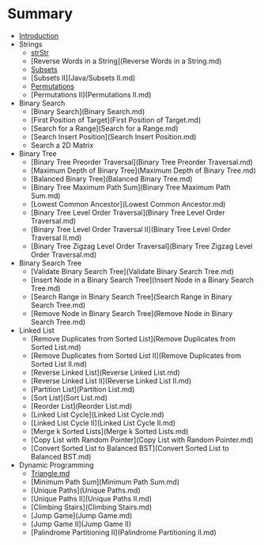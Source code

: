 # Summary

* [Introduction](README.md)
* Strings
   * [strStr](Java/strStr.md)
   * [Reverse Words in a String](Reverse Words in a String.md)
   * [Subsets](Java/Subsets.md)
   * [Subsets II](Java/Subsets II.md)
   * [Permutations](Permutations.md)
   * [Permutations II](Permutations II.md)
* Binary Search
   * [Binary Search](Binary Search.md)
   * [First Position of Target](First Position of Target.md)
   * [Search for a Range](Search for a Range.md)
   * [Search Insert Position](Search Insert Position.md)
   * Search a 2D Matrix
* Binary Tree
   * [Binary Tree Preorder Traversal](Binary Tree Preorder Traversal.md)
   * [Maximum Depth of Binary Tree](Maximum Depth of Binary Tree.md)
   * [Balanced Binary Tree](Balanced Binary Tree.md)
   * [Binary Tree Maximum Path Sum](Binary Tree Maximum Path Sum.md)
   * [Lowest Common Ancestor](Lowest Common Ancestor.md)
   * [Binary Tree Level Order Traversal](Binary Tree Level Order Traversal.md)
   * [Binary Tree Level Order Traversal II](Binary Tree Level Order Traversal II.md)
   * [Binary Tree Zigzag Level Order Traversal](Binary Tree Zigzag Level Order Traversal.md)
* Binary Search Tree
   * [Validate Binary Search Tree](Validate Binary Search Tree.md)
   * [Insert Node in a Binary Search Tree](Insert Node in a Binary Search Tree.md)
   * [Search Range in Binary Search Tree](Search Range in Binary Search Tree.md)
   * [Remove Node in Binary Search Tree](Remove Node in Binary Search Tree.md)
* Linked List
   * [Remove Duplicates from Sorted List](Remove Duplicates from Sorted List.md)
   * [Remove Duplicates from Sorted List II](Remove Duplicates from Sorted List II.md)
   * [Reverse Linked List](Reverse Linked List.md)
   * [Reverse Linked List II](Reverse Linked List II.md)
   * [Partition List](Partition List.md)
   * [Sort List](Sort List.md)
   * [Reorder List](Reorder List.md)
   * [Linked List Cycle](Linked List Cycle.md)
   * [Linked List Cycle II](Linked List Cycle II.md)
   * [Merge k Sorted Lists](Merge k Sorted Lists.md)
   * [Copy List with Random Pointer](Copy List with Random Pointer.md)
   * [Convert Sorted List to Balanced BST](Convert Sorted List to Balanced BST.md)
* Dynamic Programming
   * [Triangle.md](Triangle.md)
   * [Minimum Path Sum](Minimum Path Sum.md)
   * [Unique Paths](Unique Paths.md)
   * [Unique Paths II](Unique Paths II.md)
   * [Climbing Stairs](Climbing Stairs.md)
   * [Jump Game](Jump Game.md)
   * [Jump Game II](Jump Game II)
   * [Palindrome Partitioning II](Palindrome Partitioning II.md)

